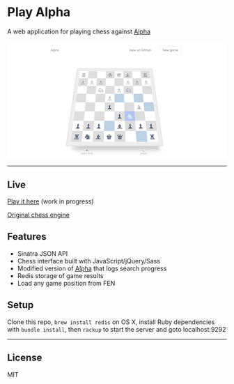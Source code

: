 # Play Alpha

A web application for playing chess against [Alpha](https://github.com/smichaelrogers/alpha)

[![ui](./screen.png)](http://www.playalpha.xyz)

---

## Live
[Play it here](http://www.playalpha.xyz)  (work in progress)

[Original chess engine](https://github.com/smichaelrogers/alpha)



## Features
- Sinatra JSON API
- Chess interface built with JavaScript/jQuery/Sass
- Modified version of [Alpha](https://github.com/smichaelrogers/alpha) that logs search progress
- Redis storage of game results
- Load any game position from FEN


## Setup
Clone this repo, `brew install redis` on OS X, install Ruby dependencies with `bundle install`, then `rackup` to start the server and goto localhost:9292

---

## License
MIT